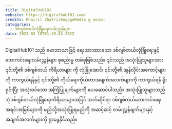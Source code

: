 ```yaml
---
title: DigitalHub101
website: https://digitalhub101.com/
credits: Khairil Zhafri/EngageMedia မှ စာသား
categories:
  - ဒစ်ဂျစ်တယ်လုံခြုံရေးလမ်းညွှန်များ
date: 2023-02-10T01:49:52.202Z
---
```

DigitalHub101 သည် ခမာဘာသာဖြင့် ရေးသားထားသော ဒစ်ဂျစ်တယ်လုံခြုံရေးနှင့် ဘေးကင်းရေးလမ်းညွှန်များ စုစည်းမှု တစ်ခုဖြစ်သည်။ ၎င်းသည် အသုံးပြုသူများအား ၎င်းတို့၏ ဒစ်ဂျစ်တယ် ကိရိယာများ ကို လုံခြုံအောင်၊ ၎င်းတို့၏ အွန်လိုင်းအကောင့်များကို ကာကွယ်ရန်နှင့် ၎င်းတို့၏ ကိုယ်ရေးကိုယ်တာအချက်အလက်များကို ကာကွယ်ရန် ရိုးရှင်းပြီး အသုံးဝင်သော အကြံပြုချက်များကို ပေးဆောင်ပါသည်။ အသုံးပြုသူများသည် ဘုံဒစ်ဂျစ်တယ်လုံခြုံရေးကိရိယာများအပြင် သက်ဆိုင်ရာ ဒစ်ဂျစ်တယ်ဘေးကင်းရေး အရင်းအမြစ်များကို မည်သို့အသုံးပြုရမည်ကို အဆင့်ဆင့် လမ်းညွှန်ချက်များနှင့် အချက်အလက်များကို ရှာဖွေနိုင်သည်။